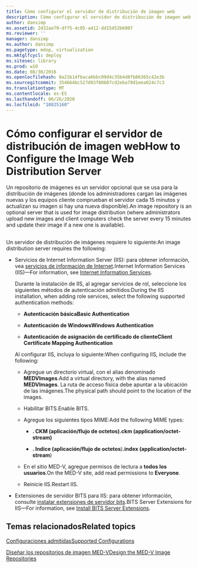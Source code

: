 ```yaml
---
title: Cómo configurar el servidor de distribución de imagen web
description: Cómo configurar el servidor de distribución de imagen web
author: dansimp
ms.assetid: 2d32ae79-dff5-4c05-a412-dd15452b6007
ms.reviewer: ''
manager: dansimp
ms.author: dansimp
ms.pagetype: mdop, virtualization
ms.mktglfcycl: deploy
ms.sitesec: library
ms.prod: w10
ms.date: 08/30/2016
ms.openlocfilehash: 8a21b14fbaca6bbc09d4c35b4d8fb86365c42e3b
ms.sourcegitcommit: 354664bc527d93f80687cd2eba70d1eea024c7c3
ms.translationtype: MT
ms.contentlocale: es-ES
ms.lasthandoff: 06/26/2020
ms.locfileid: "10825160"
---
```

# <span data-ttu-id="fb84d-103">Cómo configurar el servidor de distribución de imagen web</span><span class="sxs-lookup"><span data-stu-id="fb84d-103">How to Configure the Image Web Distribution Server</span></span>


<span data-ttu-id="fb84d-104">Un repositorio de imágenes es un servidor opcional que se usa para la distribución de imágenes (donde los administradores cargan las imágenes nuevas y los equipos cliente comprueban el servidor cada 15 minutos y actualizan su imagen si hay una nueva disponible).</span><span class="sxs-lookup"><span data-stu-id="fb84d-104">An image repository is an optional server that is used for image distribution (where administrators upload new images and client computers check the server every 15 minutes and update their image if a new one is available).</span></span>

## <a href="" id="bkmk-configuringanimagereporitoryusingiis"></a>


<span data-ttu-id="fb84d-105">Un servidor de distribución de imágenes requiere lo siguiente:</span><span class="sxs-lookup"><span data-stu-id="fb84d-105">An image distribution server requires the following:</span></span>

-   <span data-ttu-id="fb84d-106">Servicios de Internet Information Server (IIS): para obtener información, vea [servicios de información de Internet](https://go.microsoft.com/fwlink/?LinkId=142995).</span><span class="sxs-lookup"><span data-stu-id="fb84d-106">Internet Information Services (IIS)—For information, see [Internet Information Services](https://go.microsoft.com/fwlink/?LinkId=142995).</span></span>

    <span data-ttu-id="fb84d-107">Durante la instalación de IIS, al agregar servicios de rol, seleccione los siguientes métodos de autenticación admitidos:</span><span class="sxs-lookup"><span data-stu-id="fb84d-107">During the IIS installation, when adding role services, select the following supported authentication methods:</span></span>

    -   **<span data-ttu-id="fb84d-108">Autenticación básica</span><span class="sxs-lookup"><span data-stu-id="fb84d-108">Basic Authentication</span></span>**

    -   **<span data-ttu-id="fb84d-109">Autenticación de Windows</span><span class="sxs-lookup"><span data-stu-id="fb84d-109">Windows Authentication</span></span>**

    -   **<span data-ttu-id="fb84d-110">Autenticación de asignación de certificado de cliente</span><span class="sxs-lookup"><span data-stu-id="fb84d-110">Client Certificate Mapping Authentication</span></span>**

    <span data-ttu-id="fb84d-111">Al configurar IIS, incluya lo siguiente:</span><span class="sxs-lookup"><span data-stu-id="fb84d-111">When configuring IIS, include the following:</span></span>

    -   <span data-ttu-id="fb84d-112">Agregue un directorio virtual, con el alias denominado **MEDVImages**.</span><span class="sxs-lookup"><span data-stu-id="fb84d-112">Add a virtual directory, with the alias named **MEDVImages**.</span></span> <span data-ttu-id="fb84d-113">La ruta de acceso física debe apuntar a la ubicación de las imágenes.</span><span class="sxs-lookup"><span data-stu-id="fb84d-113">The physical path should point to the location of the images.</span></span>

    -   <span data-ttu-id="fb84d-114">Habilitar BITS.</span><span class="sxs-lookup"><span data-stu-id="fb84d-114">Enable BITS.</span></span>

    -   <span data-ttu-id="fb84d-115">Agregue los siguientes tipos MIME:</span><span class="sxs-lookup"><span data-stu-id="fb84d-115">Add the following MIME types:</span></span>

        -   **<span data-ttu-id="fb84d-116">. CKM (aplicación/flujo de octetos)</span><span class="sxs-lookup"><span data-stu-id="fb84d-116">.ckm (application/octet-stream)</span></span>**

        -   <span data-ttu-id="fb84d-117">**. Indice (aplicación/flujo de octetos**)</span><span class="sxs-lookup"><span data-stu-id="fb84d-117">**.index (application/octet-stream**)</span></span>

    -   <span data-ttu-id="fb84d-118">En el sitio MED-V, agregue permisos de lectura a **todos los usuarios**.</span><span class="sxs-lookup"><span data-stu-id="fb84d-118">On the MED-V site, add read permissions to **Everyone**.</span></span>

    -   <span data-ttu-id="fb84d-119">Reinicie IIS.</span><span class="sxs-lookup"><span data-stu-id="fb84d-119">Restart IIS.</span></span>

-   <span data-ttu-id="fb84d-120">Extensiones de servidor BITS para IIS: para obtener información, consulte [instalar extensiones de servidor bits](https://go.microsoft.com/fwlink/?LinkId=142996).</span><span class="sxs-lookup"><span data-stu-id="fb84d-120">BITS Server Extensions for IIS—For information, see [Install BITS Server Extensions](https://go.microsoft.com/fwlink/?LinkId=142996).</span></span>

## <span data-ttu-id="fb84d-121">Temas relacionados</span><span class="sxs-lookup"><span data-stu-id="fb84d-121">Related topics</span></span>


[<span data-ttu-id="fb84d-122">Configuraciones admitidas</span><span class="sxs-lookup"><span data-stu-id="fb84d-122">Supported Configurations</span></span>](supported-configurationsmedv-orientation.md)

[<span data-ttu-id="fb84d-123">Diseñar los repositorios de imagen MED-V</span><span class="sxs-lookup"><span data-stu-id="fb84d-123">Design the MED-V Image Repositories</span></span>](design-the-med-v-image-repositories.md)

 

 





